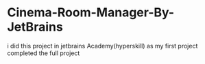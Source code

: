 # Cinema-Room-Manager-By-JetBrains
i did this project in jetbrains Academy(hyperskill) as my first project completed the full project 
